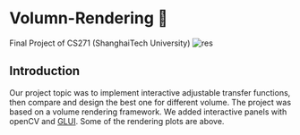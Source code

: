 # Volumn-Rendering 🦄
Final Project of CS271 (ShanghaiTech University)
![res](./res.png)

## Introduction
Our project topic was to implement interactive adjustable transfer functions, then compare and design the best one for different volume. The project was based on a volume rendering framework. We added interactive panels with openCV and [GLUI](git@github.com:libglui/glui.git). Some of the rendering plots are above.
